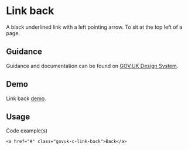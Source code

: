 # Link back

A black underlined link with a left pointing arrow. To sit at the top left of a page.

## Guidance

Guidance and documentation can be found on [GOV.UK Design System](linkgoeshere).

## Demo

Link back [demo](link-back.html).

## Usage

Code example(s)

```
<a href="#" class="govuk-c-link-back">Back</a>

```

<!--
## Installation

```
npm install --save @govuk-frontend/link-back
```
-->
